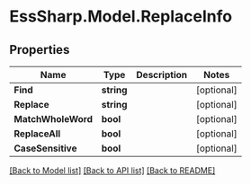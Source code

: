 # EssSharp.Model.ReplaceInfo

## Properties

Name | Type | Description | Notes
------------ | ------------- | ------------- | -------------
**Find** | **string** |  | [optional] 
**Replace** | **string** |  | [optional] 
**MatchWholeWord** | **bool** |  | [optional] 
**ReplaceAll** | **bool** |  | [optional] 
**CaseSensitive** | **bool** |  | [optional] 

[[Back to Model list]](../README.md#documentation-for-models) [[Back to API list]](../README.md#documentation-for-api-endpoints) [[Back to README]](../README.md)


